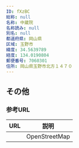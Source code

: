```yaml
---
ID: fXzBC
総称: null
名称: 中蔵院
名称読み: null
別名: null
都道府県: 岡山県
区域: 玉野市
緯度: 34.5639789
経度: 134.0190804
郵便番号: 7060301
住所: 岡山県玉野市北方１４７０
---
```


## その他

### 参考URL

| URL | 説明          |
| --- | ------------- |
|     | OpenStreetMap |
